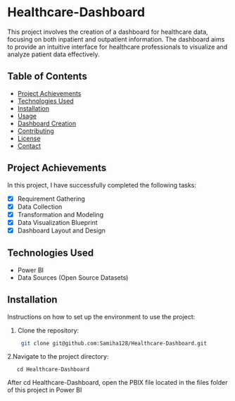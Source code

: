 # Healthcare-Dashboard 

This project involves the creation of a dashboard for healthcare data, focusing on both inpatient and outpatient information. The dashboard aims to provide an intuitive interface for healthcare professionals to visualize and analyze patient data effectively.


## Table of Contents

- [Project Achievements](#project-achievements)
- [Technologies Used](#technologies-used)
- [Installation](#installation)
- [Usage](#usage)
- [Dashboard Creation](#dashboard-creation)
- [Contributing](#contributing)
- [License](#license)
- [Contact](#contact)

## Project Achievements

In this project, I have successfully completed the following tasks:

- [x] Requirement Gathering
- [x] Data Collection
- [x] Transformation and Modeling
- [x] Data Visualization Blueprint
- [x] Dashboard Layout and Design

## Technologies Used

- Power BI
- Data Sources (Open Source Datasets)


## Installation

Instructions on how to set up the environment to use the project:
1. Clone the repository:
   ```bash
    git clone git@github.com:Samiha128/Healthcare-Dashboard.git
2.Navigate to the project directory:
    
       cd Healthcare-Dashboard

After cd Healthcare-Dashboard, open the PBIX file located in the files folder of this project in Power BI

   
